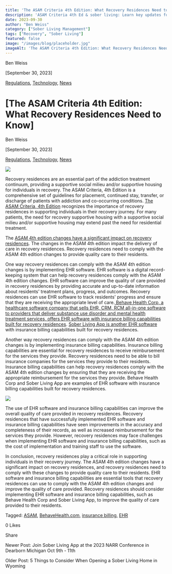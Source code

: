 ```yaml
---
title: 'The ASAM Criteria 4th Edition: What Recovery Residences Need to Know'
description: 'ASAM Criteria 4th Ed & sober living: Learn key updates for recovery residences on placement, care guidelines, compliance & EHR/billing tools.'
date: 2023-09-30
author: "Ben Weiss"
category: ["Sober Living Management"]
tags: ["Recovery", "Sober Living"]
featured: false
image: "/images/blog/placeholder.jpg"
imageAlt: 'The ASAM Criteria 4th Edition: What Recovery Residences Need to Know'
---
```


Ben Weiss

[September 30, 2023]

[Regulations](/sober-living-app-blog/category/Regulations), [Technology](/sober-living-app-blog/category/Technology), [News](/sober-living-app-blog/category/News)

#  [The ASAM Criteria 4th Edition: What Recovery Residences Need to Know]

Ben Weiss

[September 30, 2023]

[Regulations](/sober-living-app-blog/category/Regulations), [Technology](/sober-living-app-blog/category/Technology), [News](/sober-living-app-blog/category/News)

![](/images/blog/the-asam-criteria-4th-edition-what-recovery-residences-need-to-know/image-asset.jpeg)

Recovery residences are an essential part of the addiction treatment continuum, providing a supportive social milieu and/or supportive housing for individuals in recovery. The ASAM Criteria, 4th Edition is a comprehensive set of guidelines for placement, continued stay, transfer, or discharge of patients with addiction and co-occurring conditions. [The ASAM Criteria, 4th Edition](https://www.asam.org/asam-criteria/4th-edition-development) recognizes the importance of recovery residences in supporting individuals in their recovery journey. For many patients, the need for recovery supportive housing with a supportive social milieu and/or supportive housing may extend past the need for residential treatment.

The [ASAM 4th edition changes have a significant impact on recovery residences](https://newasamcriteria.org/). The changes in the ASAM 4th edition impact the delivery of care in recovery residences. Recovery residences need to comply with the ASAM 4th edition changes to provide quality care to their residents.

One way recovery residences can comply with the ASAM 4th edition changes is by implementing EHR software. EHR software is a digital record-keeping system that can help recovery residences comply with the ASAM 4th edition changes. EHR software can improve the quality of care provided in recovery residences by providing accurate and up-to-date information about residents' treatment plans, progress, and outcomes. Recovery residences can use EHR software to track residents' progress and ensure that they are receiving the appropriate level of care.[ Behave Health Corp, a healthcare software company that sells EHR, CRM, RCM all-in-one software to providers that deliver substance use disorder and mental health treatment services, offers EHR software with insurance billing capabilities built for recovery residences](https://behavehealth.com). [Sober Living App is another EHR software](/) with insurance billing capabilities built for recovery residences.

Another way recovery residences can comply with the ASAM 4th edition changes is by implementing insurance billing capabilities. Insurance billing capabilities are essential for recovery residences to receive reimbursement for the services they provide. Recovery residences need to be able to bill insurance companies for the services they provide to their residents. Insurance billing capabilities can help recovery residences comply with the ASAM 4th edition changes by ensuring that they are receiving the appropriate reimbursement for the services they provide. Behave Health Corp and Sober Living App are examples of EHR software with insurance billing capabilities built for recovery residences.

![](/images/blog/the-asam-criteria-4th-edition-what-recovery-residences-need-to-know/image-asset.jpeg)

The use of EHR software and insurance billing capabilities can improve the overall quality of care provided in recovery residences. Recovery residences that have successfully implemented EHR software and insurance billing capabilities have seen improvements in the accuracy and completeness of their records, as well as increased reimbursement for the services they provide. However, recovery residences may face challenges when implementing EHR software and insurance billing capabilities, such as the cost of implementation and training staff to use the software.

In conclusion, recovery residences play a critical role in supporting individuals in their recovery journey. The ASAM 4th edition changes have a significant impact on recovery residences, and recovery residences need to comply with these changes to provide quality care to their residents. EHR software and insurance billing capabilities are essential tools that recovery residences can use to comply with the ASAM 4th edition changes and improve the quality of care provided. Recovery residences should consider implementing EHR software and insurance billing capabilities, such as Behave Health Corp and Sober Living App, to improve the quality of care provided to their residents.

Tagged: [ASAM](/sober-living-app-blog/tag/ASAM), [BehaveHealth.com](https://soberlivingapp.com/sober-living-app-blog/tag/BehaveHealth.com), [insurance billing](https://soberlivingapp.com/sober-living-app-blog/tag/insurance+billing), [EHR](https://soberlivingapp.com/sober-living-app-blog/tag/EHR)

0 Likes

Share

Newer Post: Join Sober Living App at the 2023 NARR Conference in Dearborn Michigan Oct 9th - 11th

Older Post: 5 Things to Consider When Opening a Sober Living Home in Wyoming